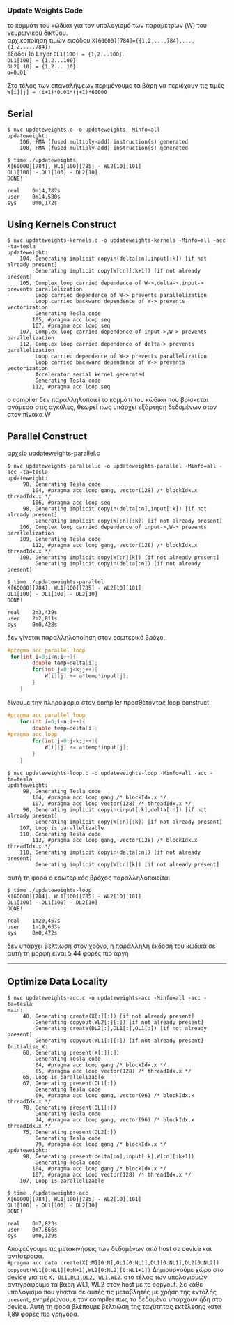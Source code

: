 ### Update Weights Code
το κομμάτι του κώδικα για τον υπολογισμό των παραμέτρων (W) του νευρωνικού δικτύου.  
αρχικοποίηση  τιμών εισόδου `Χ[60000][784]={{1,2,...,784},...,{1,2,...,784}}`  
έξοδοι 1ο Layer `OL1[100] = {1,2...100}`.  
`DL1[100] = {1,2...100}`  
`DL2[ 10] = {1,2... 10} `  
`α=0.01`

Στο τέλος των επαναλήψεων περιμένουμε τα βάρη να περιέχουν τις τιμές 
`W[i][j] = (i+1)*0.01*(j+1)*60000` 



## Serial

```
$ nvc updateweights.c -o updateweights -Minfo=all 
updateweight:
    106, FMA (fused multiply-add) instruction(s) generated
    108, FMA (fused multiply-add) instruction(s) generated

$ time ./updateweights
X[60000][784], WL1[100][785] - WL2[10][101]
OL1[100] - DL1[100] - DL2[10]
DONE!

real    0m14,787s
user    0m14,580s
sys     0m0,172s
```

## Using Kernels Construct

```
$ nvc updateweights-kernels.c -o updateweights-kernels -Minfo=all -acc -ta=tesla
updateweight:
    104, Generating implicit copyin(delta[:n],input[:k]) [if not already present]
         Generating implicit copy(W[:n][:k+1]) [if not already present]
    105, Complex loop carried dependence of W->,delta->,input-> prevents parallelization
         Loop carried dependence of W-> prevents parallelization
         Loop carried backward dependence of W-> prevents vectorization
         Generating Tesla code
        105, #pragma acc loop seq
        107, #pragma acc loop seq
    107, Complex loop carried dependence of input->,W-> prevents parallelization
    112, Complex loop carried dependence of delta-> prevents parallelization
         Loop carried dependence of W-> prevents parallelization
         Loop carried backward dependence of W-> prevents vectorization
         Accelerator serial kernel generated
         Generating Tesla code
        112, #pragma acc loop seq
```

ο compiler δεν παραλληλοποιεί το κομμάτι του κώδικα που βρίσκεται ανάμεσα στις αγκύλες, θεωρεί πως υπάρχει εξάρτηση δεδομένων στον στον πίνακα W

## Parallel Construct

αρχείο updateweights-parallel.c  

```
$ nvc updateweights-parallel.c -o updateweights-parallel -Minfo=all -acc -ta=tesla
updateweight:
     98, Generating Tesla code
        104, #pragma acc loop gang, vector(128) /* blockIdx.x threadIdx.x */
        106, #pragma acc loop seq
     98, Generating implicit copyin(delta[:n],input[:k]) [if not already present]
         Generating implicit copy(W[:n][:k]) [if not already present]
    106, Complex loop carried dependence of input->,W-> prevents parallelization
    109, Generating Tesla code
        112, #pragma acc loop gang, vector(128) /* blockIdx.x threadIdx.x */
    109, Generating implicit copy(W[:n][k]) [if not already present]
         Generating implicit copyin(delta[:n]) [if not already present]

$ time ./updateweights-parallel 
X[60000][784], WL1[100][785] - WL2[10][101]
OL1[100] - DL1[100] - DL2[10]
DONE!

real    2m3,439s
user    2m2,811s
sys     0m0,428s
```

δεν γίνεται παραλληλοποίηση στον εσωτερικό βρόχο.    
```c
#pragma acc parallel loop 
 for(int i=0;i<n;i++){
        double temp=delta[i];
        for(int j=0;j<k;j++){
            W[i][j] += a*temp*input[j]; 
        }        
    }
```
δίνουμε την πληροφορία στον compiler προσθέτοντας loop construct  

```c
#pragma acc parallel loop 
    for(int i=0;i<n;i++){
        double temp=delta[i];
#pragma acc loop
        for(int j=0;j<k;j++){
            W[i][j] += a*temp*input[j]; 
        }        
    }
```
```
$ nvc updateweights-loop.c -o updateweights-loop -Minfo=all -acc -ta=tesla
updateweight:
     98, Generating Tesla code
        104, #pragma acc loop gang /* blockIdx.x */
        107, #pragma acc loop vector(128) /* threadIdx.x */
     98, Generating implicit copyin(input[:k],delta[:n]) [if not already present]
         Generating implicit copy(W[:n][:k]) [if not already present]
    107, Loop is parallelizable
    110, Generating Tesla code
        113, #pragma acc loop gang, vector(128) /* blockIdx.x threadIdx.x */
    110, Generating implicit copyin(delta[:n]) [if not already present]
         Generating implicit copy(W[:n][k]) [if not already present]
```

αυτή τη φορά ο εσωτερικός βρόχος παραλληλοποιείται

```
$ time ./updateweights-loop 
X[60000][784], WL1[100][785] - WL2[10][101]
OL1[100] - DL1[100] - DL2[10]
DONE!

real    1m20,457s
user    1m19,633s
sys     0m0,472s
```

δεν υπάρχει βελτίωση στον χρόνο, η παράλληλη έκδοση του κώδικά σε αυτή τη μορφή είναι 5,44 φορές πιο αργή

---

## Optimize Data Locality

```
$ nvc updateweights-acc.c -o updateweights-acc -Minfo=all -acc -ta=tesla
main:
     40, Generating create(X[:][:]) [if not already present]
         Generating copyout(WL2[:][:]) [if not already present]
         Generating create(DL2[:],DL1[:],OL1[:]) [if not already present]
         Generating copyout(WL1[:][:]) [if not already present]
Initialise_X:
     60, Generating present(X[:][:])
         Generating Tesla code
         64, #pragma acc loop gang /* blockIdx.x */
         65, #pragma acc loop vector(128) /* threadIdx.x */
     65, Loop is parallelizable
     67, Generating present(OL1[:])
         Generating Tesla code
         69, #pragma acc loop gang, vector(96) /* blockIdx.x threadIdx.x */
     70, Generating present(DL1[:])
         Generating Tesla code
         74, #pragma acc loop gang, vector(96) /* blockIdx.x threadIdx.x */
     75, Generating present(DL2[:])
         Generating Tesla code
         79, #pragma acc loop gang /* blockIdx.x */
updateweight:
     98, Generating present(delta[:n],input[:k],W[:n][:k+1])
         Generating Tesla code
        104, #pragma acc loop gang /* blockIdx.x */
        107, #pragma acc loop vector(128) /* threadIdx.x */
    107, Loop is parallelizable

$ time ./updateweights-acc 
X[60000][784], WL1[100][785] - WL2[10][101]
OL1[100] - DL1[100] - DL2[10]
DONE!

real    0m7,823s
user    0m7,666s
sys     0m0,129s

```

Αποφεύγουμε τις μετακινήσεις των δεδομένων από host σε device  και αντίστροφα.  
`#pragma acc data create(X[:M][0:N],OL1[0:NL1],DL1[0:NL1],DL2[0:NL2]) copyout(WL1[0:NL1][0:N+1],WL2[0:NL2][0:NL1+1])`
Δημιουργούμε χώρο στο device για τις `X, OL1,DL1,DL2, WL1,WL2`. στο τέλος των υπολογισμών αντιγράφουμε τα βάρη WL1, WL2 στον host με το copyout.
Σε κάθε υπολογισμό που γίνεται σε αυτές τις μεταβλητές με χρήση της εντολής `present`, ενημέρώνουμε τον compiler πως τα δεδομένα υπαρχουν ήδη στο device. 
Αυτή τη φορά βλέπουμε βελτιώση της ταχύτητας εκτέλεσης κατά 1,89 φορές πιο γρήγορα.

